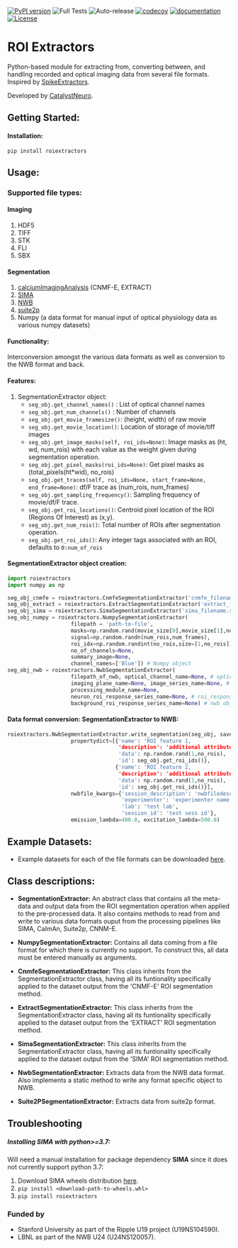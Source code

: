 [![PyPI version](https://badge.fury.io/py/roiextractors.svg)](https://badge.fury.io/py/roiextractors)
![Full Tests](https://github.com/catalystneuro/roiextractors/actions/workflows/testing.yml/badge.svg)
![Auto-release](https://github.com/catalystneuro/roiextractors/actions/workflows/auto-publish.yml/badge.svg)
[![codecov](https://codecov.io/github/catalystneuro/roiextractors/coverage.svg?branch=master)](https://codecov.io/github/catalystneuro/roiextractors?branch=master)
[![documentation](https://readthedocs.org/projects/roiextractors/badge/?version=latest)](https://roiextractors.readthedocs.io/en/latest/)
[![License](https://img.shields.io/pypi/l/pynwb.svg)](https://github.com/catalystneuro/roiextractors/license.txt)

# ROI Extractors
Python-based module for extracting from, converting between, and handling recorded and optical imaging data from several file formats. Inspired by [SpikeExtractors](https://github.com/SpikeInterface/spikeextractors).

Developed by [CatalystNeuro](http://catalystneuro.com/).

## Getting Started:
#### Installation:
`pip install roiextractors`

## Usage:
### Supported file types:
#### Imaging
1. HDF5
2. TIFF
3. STK
4. FLI
5. SBX

#### Segmentation
1. [calciumImagingAnalysis](https://github.com/bahanonu/calciumImagingAnalysis) (CNMF-E, EXTRACT)
2. [SIMA](http://www.losonczylab.org/sima/1.3.2/)
3. [NWB](https://pynwb.readthedocs.io/en/stable/)
4. [suite2p](https://github.com/MouseLand/suite2p)
45. Numpy (a data format for manual input of optical physiology data as various numpy datasets)

#### Functionality:
Interconversion amongst the various data formats as well as conversion to the NWB format and back.

#### Features:
1. SegmentationExtractor object:
    * `seg_obj.get_channel_names()` :
    List of optical channel names
    * `seg_obj.get_num_channels()` :
    Number of channels
    * `seg_obj.get_movie_framesize()`:
    (height, width) of raw movie
    * `seg_obj.get_movie_location()`:
    Location of storage of movie/tiff images
    * `seg_obj.get_image_masks(self, roi_ids=None)`:
    Image masks as (ht, wd, num_rois) with each value as the weight given during segmentation operation.
    * `seg_obj.get_pixel_masks(roi_ids=None)`:
    Get pixel masks as (total_pixels(ht*wid), no_rois)
    * `seg_obj.get_traces(self, roi_ids=None, start_frame=None, end_frame=None)`:
    df/F trace as (num_rois, num_frames)
    * `seg_obj.get_sampling_frequency()`:
    Sampling frequency of movie/df/F trace.
    * `seg_obj.get_roi_locations()`:
    Centroid pixel location of the ROI (Regions Of Interest) as (x,y).
    * `seg_obj.get_num_rois()`:
    Total number of ROIs after segmentation operation.
    * `seg_obj.get_roi_ids()`:
    Any integer tags associated with an ROI, defaults to `0:num_of_rois`

#### SegmentationExtractor object creation:
```python
import roiextractors
import numpy as np

seg_obj_cnmfe = roiextractors.CnmfeSegmentationExtractor('cnmfe_filename.mat') # cnmfe
seg_obj_extract = roiextractors.ExtractSegmentationExtractor('extract_filename.mat') # extract
seg_obj_sima = roiextractors.SimaSegmentationExtractor('sima_filename.sima') # SIMA
seg_obj_numpy = roiextractors.NumpySegmentationExtractor(
                    filepath = 'path-to-file',
                    masks=np.random.rand(movie_size[0],movie_size[1],no_rois),
                    signal=np.random.randn(num_rois,num_frames),
                    roi_idx=np.random.randint(no_rois,size=[1,no_rois]),
                    no_of_channels=None,
                    summary_image=None,
                    channel_names=['Blue']) # Numpy object
seg_obj_nwb = roiextractors.NwbSegmentationExtractor(
                    filepath_of_nwb, optical_channel_name=None, # optical channel to extract and store info from
                    imaging_plane_name=None, image_series_name=None, # imaging plane to extract and store data from
                    processing_module_name=None,
                    neuron_roi_response_series_name=None, # roi_response_series name to extract and store data from
                    background_roi_response_series_name=None) # nwb object
```
#### Data format conversion: SegmentationExtractor to NWB:
```python
roiextractors.NwbSegmentationExtractor.write_segmentation(seg_obj, saveloc,
                    propertydict=[{'name': 'ROI feature 1,
                                   'description': 'additional attribute of each ROI',
                                   'data': np.random.rand(1,no_rois),
                                   'id': seg_obj.get_roi_ids()},
                                  {'name': 'ROI feature 2,
                                   'description': 'additional attribute of each ROI',
                                   'data': np.random.rand(1,no_rois),
                                   'id': seg_obj.get_roi_ids()}],
                    nwbfile_kwargs={'session_description': 'nwbfiledesc',
                                    'experimenter': 'experimenter name',
                                    'lab': 'test lab',
                                    'session_id': 'test sess id'},
                    emission_lambda=400.0, excitation_lambda=500.0)
```
## Example Datasets:
  * Example datasets for each of the file formats can be downloaded  [here](https://drive.google.com/drive/folders/1CeDfr6yza_bh0vYD2E1HF_3_S8pg2yLW?usp=sharing).

## Class descriptions:

*  **SegmentationExtractor:** An abstract class that contains all the meta-data and output data from the ROI segmentation operation when applied to the pre-processed data. It also contains methods to read from and write to various data formats ouput from  the processing pipelines like SIMA, CaImAn, Suite2p, CNNM-E.

*  **NumpySegmentationExtractor:** Contains all data coming from a file format for which there is currently no support. To construct this, all data must be entered manually as arguments.

*  **CnmfeSegmentationExtractor:** This class inherits from the SegmentationExtractor class, having all its funtionality specifically applied to the dataset output from the 'CNMF-E' ROI segmentation method.

*  **ExtractSegmentationExtractor:** This class inherits from the SegmentationExtractor class, having all its funtionality specifically applied to the dataset output from the 'EXTRACT' ROI segmentation method.

*  **SimaSegmentationExtractor:** This class inherits from the SegmentationExtractor class, having all its funtionality specifically applied to the dataset output from the 'SIMA' ROI segmentation method.

*  **NwbSegmentationExtractor:** Extracts data from the NWB data format. Also implements a static method to write any format specific object to NWB.

* **Suite2PSegmentationExtractor:** Extracts data from suite2p format.

## Troubleshooting
##### Installing SIMA with python>=3.7:
Will need a manual installation for package dependency **SIMA** since it does not currently support python 3.7:
1.   Download SIMA wheels distribution [here](https://www.lfd.uci.edu/~gohlke/pythonlibs/#sima).
2.  `pip install <download-path-to-wheels.whl>`
3.  `pip install roiextractors`

### Funded by
* Stanford University as part of the Ripple U19 project (U19NS104590).
* LBNL as part of the NWB U24 (U24NS120057).
